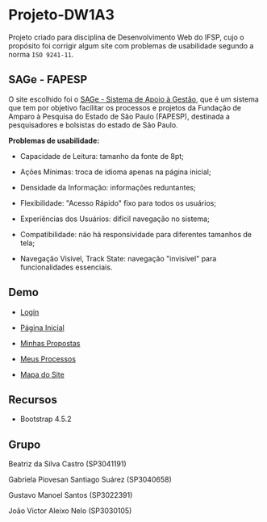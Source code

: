 # Projeto-DW1A3

Projeto criado para disciplina de Desenvolvimento Web do IFSP, cujo o propósito foi corrigir algum site com problemas de usabilidade segundo a norma ``ISO 9241-11``.

## SAGe - FAPESP

O site escolhido foi o [SAGe - Sistema de Apoio à Gestão](https://sage.fapesp.br/), que é um sistema que tem por objetivo facilitar os processos e projetos da Fundação de Amparo à Pesquisa do Estado de São Paulo (FAPESP), destinada a pesquisadores e bolsistas do estado de São Paulo.

**Problemas de usabilidade:**

-  Capacidade de Leitura: tamanho da fonte de 8pt;

- Ações Mínimas: troca de idioma apenas na página inicial; 

- Densidade da Informação: informações reduntantes;

- Flexibilidade: "Acesso Rápido" fixo para todos os usuários;

- Experiências dos Usuários: difícil navegação no sistema;

- Compatibilidade: não há responsividade para diferentes tamanhos de tela;

- Navegação Visível, Track State: navegação "invisível" para funcionalidades essenciais.

## Demo

- [Login](https://gabipz.github.io/Projeto-DW1A3/)

- [Página Inicial](https://gabipz.github.io/Projeto-DW1A3/pagina-inicial)

- [Minhas Propostas](https://gabipz.github.io/Projeto-DW1A3/pagina-propostas.html)

- [Meus Processos](https://gabipz.github.io/Projeto-DW1A3/pagina-processos.html)

- [Mapa do Site](https://gabipz.github.io/Projeto-DW1A3/pagina-mapasite.html)

## Recursos

- Bootstrap 4.5.2

## Grupo

Beatriz da Silva Castro (SP3041191)

Gabriela Piovesan Santiago Suárez (SP3040658)

Gustavo Manoel Santos (SP3022391)

João Victor Aleixo Nelo (SP3030105)